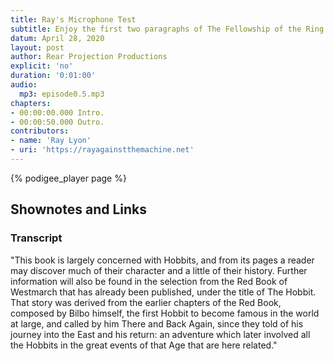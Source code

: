 ```yaml
---
title: Ray's Microphone Test
subtitle: Enjoy the first two paragraphs of The Fellowship of the Ring
datum: April 28, 2020
layout: post
author: Rear Projection Productions
explicit: 'no'
duration: '0:01:00'
audio:
  mp3: episode0.5.mp3
chapters:
- 00:00:00.000 Intro.
- 00:00:50.000 Outro.
contributors:
- name: 'Ray Lyon'
- uri: 'https://rayagainstthemachine.net'
---
```


<!---
The filesize block above can be deleted, if your audio files are hosted within the episodes directory.
It is only necessary for hosting remotely.
-->

{% podigee_player page %}

## Shownotes and Links

### Transcript

"This book is largely concerned with Hobbits, and from its pages a reader may discover much of their character and a little of their history. Further information will also be found in the selection from the Red Book of Westmarch that has already been published, under the title of The Hobbit. That story was derived from the earlier chapters of the Red Book, composed by Bilbo himself, the first Hobbit to become famous in the world at large, and called by him There and Back Again, since they told of his journey into the East and his return: an adventure which later involved all the Hobbits in the great events of that Age that are here related."
